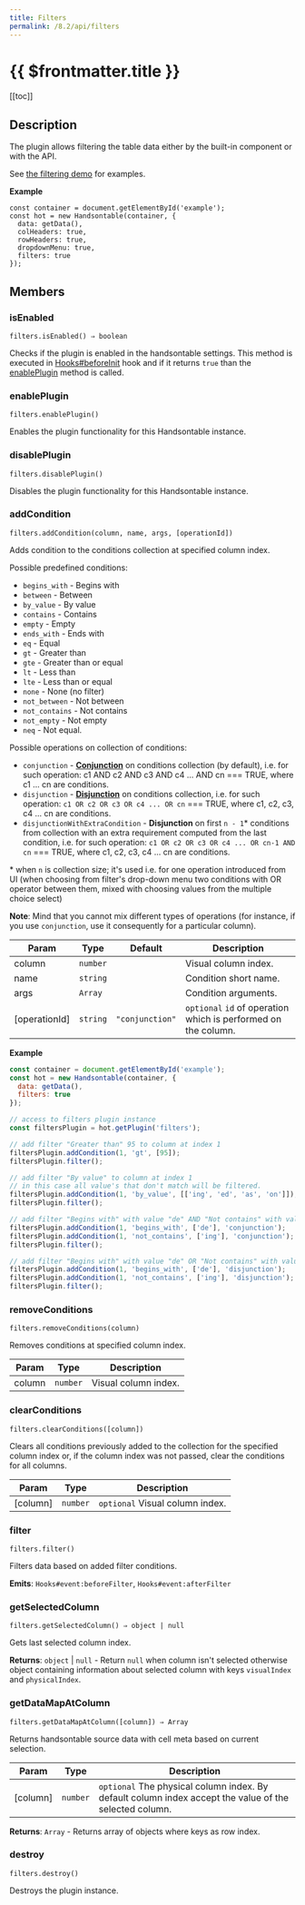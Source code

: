 ```yaml
---
title: Filters
permalink: /8.2/api/filters
---
```


# {{ $frontmatter.title }}

[[toc]]

## Description


The plugin allows filtering the table data either by the built-in component or with the API.

See [the filtering demo](https://handsontable.com/docs/demo-filtering.html) for examples.


**Example**  
```
const container = document.getElementById('example');
const hot = new Handsontable(container, {
  data: getData(),
  colHeaders: true,
  rowHeaders: true,
  dropdownMenu: true,
  filters: true
});
```

## Members
### isEnabled
`filters.isEnabled() ⇒ boolean`

Checks if the plugin is enabled in the handsontable settings. This method is executed in [Hooks#beforeInit](Hooks#beforeInit)
hook and if it returns `true` than the [enablePlugin](#Filters+enablePlugin) method is called.



### enablePlugin
`filters.enablePlugin()`

Enables the plugin functionality for this Handsontable instance.



### disablePlugin
`filters.disablePlugin()`

Disables the plugin functionality for this Handsontable instance.



### addCondition
`filters.addCondition(column, name, args, [operationId])`

Adds condition to the conditions collection at specified column index.

Possible predefined conditions:
 * `begins_with` - Begins with
 * `between` - Between
 * `by_value` - By value
 * `contains` - Contains
 * `empty` - Empty
 * `ends_with` - Ends with
 * `eq` - Equal
 * `gt` - Greater than
 * `gte` - Greater than or equal
 * `lt` - Less than
 * `lte` - Less than or equal
 * `none` - None (no filter)
 * `not_between` - Not between
 * `not_contains` - Not contains
 * `not_empty` - Not empty
 * `neq` - Not equal.

Possible operations on collection of conditions:
 * `conjunction` - [**Conjunction**](https://en.wikipedia.org/wiki/Logical_conjunction) on conditions collection (by default), i.e. for such operation: c1 AND c2 AND c3 AND c4 ... AND cn === TRUE, where c1 ... cn are conditions.
 * `disjunction` - [**Disjunction**](https://en.wikipedia.org/wiki/Logical_disjunction) on conditions collection, i.e. for such operation: `c1 OR c2 OR c3 OR c4 ... OR cn` === TRUE, where c1, c2, c3, c4 ... cn are conditions.
 * `disjunctionWithExtraCondition` - **Disjunction** on first `n - 1`\* conditions from collection with an extra requirement computed from the last condition, i.e. for such operation: `c1 OR c2 OR c3 OR c4 ... OR cn-1 AND cn` === TRUE, where c1, c2, c3, c4 ... cn are conditions.

\* when `n` is collection size; it's used i.e. for one operation introduced from UI (when choosing from filter's drop-down menu two conditions with OR operator between them, mixed with choosing values from the multiple choice select)

**Note**: Mind that you cannot mix different types of operations (for instance, if you use `conjunction`, use it consequently for a particular column).


| Param | Type | Default | Description |
| --- | --- | --- | --- |
| column | <code>number</code> |  | Visual column index. |
| name | <code>string</code> |  | Condition short name. |
| args | <code>Array</code> |  | Condition arguments. |
| [operationId] | <code>string</code> | <code>&quot;conjunction&quot;</code> | `optional` `id` of operation which is performed on the column. |


**Example**  
```js
const container = document.getElementById('example');
const hot = new Handsontable(container, {
  data: getData(),
  filters: true
});

// access to filters plugin instance
const filtersPlugin = hot.getPlugin('filters');

// add filter "Greater than" 95 to column at index 1
filtersPlugin.addCondition(1, 'gt', [95]);
filtersPlugin.filter();

// add filter "By value" to column at index 1
// in this case all value's that don't match will be filtered.
filtersPlugin.addCondition(1, 'by_value', [['ing', 'ed', 'as', 'on']]);
filtersPlugin.filter();

// add filter "Begins with" with value "de" AND "Not contains" with value "ing"
filtersPlugin.addCondition(1, 'begins_with', ['de'], 'conjunction');
filtersPlugin.addCondition(1, 'not_contains', ['ing'], 'conjunction');
filtersPlugin.filter();

// add filter "Begins with" with value "de" OR "Not contains" with value "ing"
filtersPlugin.addCondition(1, 'begins_with', ['de'], 'disjunction');
filtersPlugin.addCondition(1, 'not_contains', ['ing'], 'disjunction');
filtersPlugin.filter();
```

### removeConditions
`filters.removeConditions(column)`

Removes conditions at specified column index.


| Param | Type | Description |
| --- | --- | --- |
| column | <code>number</code> | Visual column index. |



### clearConditions
`filters.clearConditions([column])`

Clears all conditions previously added to the collection for the specified column index or, if the column index
was not passed, clear the conditions for all columns.


| Param | Type | Description |
| --- | --- | --- |
| [column] | <code>number</code> | `optional` Visual column index. |



### filter
`filters.filter()`

Filters data based on added filter conditions.

**Emits**: <code>Hooks#event:beforeFilter</code>, <code>Hooks#event:afterFilter</code>  


### getSelectedColumn
`filters.getSelectedColumn() ⇒ object | null`

Gets last selected column index.


**Returns**: <code>object</code> \| <code>null</code> - Return `null` when column isn't selected otherwise
object containing information about selected column with keys `visualIndex` and `physicalIndex`.  

### getDataMapAtColumn
`filters.getDataMapAtColumn([column]) ⇒ Array`

Returns handsontable source data with cell meta based on current selection.


| Param | Type | Description |
| --- | --- | --- |
| [column] | <code>number</code> | `optional` The physical column index. By default column index accept the value of the selected column. |


**Returns**: <code>Array</code> - Returns array of objects where keys as row index.  

### destroy
`filters.destroy()`

Destroys the plugin instance.



